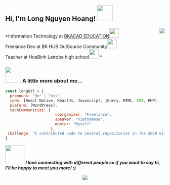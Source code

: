 ## Hi, I'm Long Nguyen Hoang! <img src="https://media.giphy.com/media/mGcNjsfWAjY5AEZNw6/giphy.gif" width="50"></h2>
<img align='right' src="https://i.imgur.com/m5Ie4P7.gif">
<p>*Information Technology at <a href="https://www.bkacad.com/" target="_blank">BKACAD EDUCATION</a><img src="https://media.giphy.com/media/fYSnHlufseco8Fh93Z/giphy.gif" width="30"></br>Freelance Dev at BK HUB OutSource Community<img src="https://media.giphy.com/media/WUlplcMpOCEmTGBtBW/giphy.gif" width="30"> 
</br>Teacher at HoaBinh Latrobe high school<img src="https://media.giphy.com/media/WUlplcMpOCEmTGBtBW/giphy.gif" width="30"> 
*</p>

### <img src="https://media.giphy.com/media/VgCDAzcKvsR6OM0uWg/giphy.gif" width="50"> A little more about me...  

```javascript
const longGtl = {
  pronouns: "He" | "his",
  code: [React Native, ReactJs, Javascript, jQuery, HTML, CSS, PHP],
  plaform: [WordPress],
  techCommunities: {
                      coorganizer: "Freelance",
                      speaker: "Vietnamese",
                      mentor: "Myself"
                    },
 challenge: "I contributed code to several repositories in the 2020 GitHub and GitLab Archive Program."
}
```

<img src="https://media.giphy.com/media/LnQjpWaON8nhr21vNW/giphy.gif" width="60"> ***I love connecting with different people</b> so if you want to say <b>hi, I'll be happy to meet you more!** :)*

<!-- ![The San Juan Mountains are beautiful!](https://i.pinimg.com/236x/99/a7/f6/99a7f630aa1a03bc45c18da5fefdd2db.jpg "San Juan Mountains") -->
<!-- <p align="center">
<a href= "#" target="_blank"><img src="https://img.icons8.com/material-outlined/26/000000/ball-point-pen.png"/></a>
<a href= "#" target="_blank"><img src="https://img.icons8.com/material-outlined/30/000000/linkedin.png"/></a>
<a href= "#" target="_blank"><img src="https://img.icons8.com/material-outlined/30/000000/youtube.png"/></a>
<a href= "#" target="_blank"><img src="https://img.icons8.com/windows/32/000000/dev.png"/></a>
<a href= "#" target="_blank"><img src="https://img.icons8.com/material-outlined/30/000000/twitter.png"/></a>
</p> -->
<p align="center">
    <a href="https://github.com/muskanrani/github-readme-stats">
      <img align="center" src="https://github-readme-stats.vercel.app/api/top-langs/?username=gtl-201" />
    </a>
</p>
